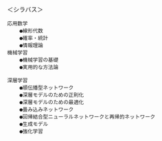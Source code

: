 ＜シラバス＞

    応用数学
        ●線形代数
        ●確率・統計
        ●情報理論
    機械学習
        ●機械学習の基礎
        ●実用的な方法論

    深層学習
        ●順伝播型ネットワーク
        ●深層モデルのための正則化
        ●深層モデルのための最適化
        ●畳み込みネットワーク
        ●回帰結合型ニューラルネットワークと再帰的ネットワーク
        ●生成モデル
        ●強化学習

